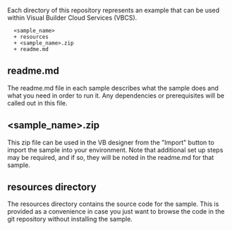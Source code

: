 Each directory of this repository represents an example that can be used within Visual Builder Cloud Services (VBCS).

```
  <sample_name>
  + resources
  + <sample_name>.zip
  + readme.md
```

readme.md
---

The readme.md file in each sample describes what the sample does and what you need in order to run it. Any dependencies or prerequisites will be called out in this file. 

<sample_name>.zip
---

This zip file can be used in the VB designer from the "Import" button to import the sample into your environment. Note that additional set up steps may be required, and if so, they will be noted in the readme.md for that sample.

resources directory
---

The resources directory contains the source code for the sample. This is provided as a convenience in case you just want to browse the code in the git repository without installing the sample.
